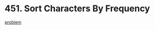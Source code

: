 # 451. Sort Characters By Frequency

[problem](https://leetcode.com/problems/sort-characters-by-frequency)
